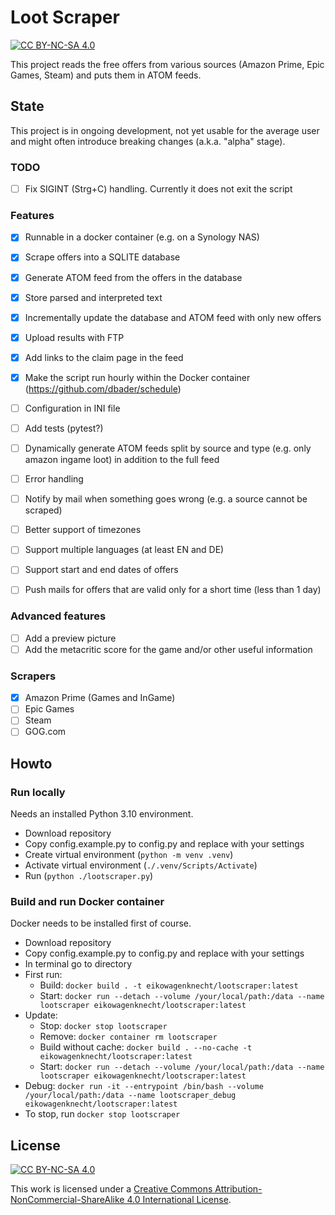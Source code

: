 # Loot Scraper

[![CC BY-NC-SA 4.0][cc-by-nc-sa-shield]][cc-by-nc-sa]

This project reads the free offers from various sources (Amazon Prime, Epic Games, Steam) and puts them in ATOM feeds.

## State

This project is in ongoing development, not yet usable for the average user and might often introduce breaking changes (a.k.a. "alpha" stage).

### TODO

- [ ] Fix SIGINT (Strg+C) handling. Currently it does not exit the script

### Features

- [x] Runnable in a docker container (e.g. on a Synology NAS)
- [x] Scrape offers into a SQLITE database
- [x] Generate ATOM feed from the offers in the database
- [x] Store parsed and interpreted text
- [x] Incrementally update the database and ATOM feed with only new offers
- [x] Upload results with FTP
- [x] Add links to the claim page in the feed
- [x] Make the script run hourly within the Docker container (<https://github.com/dbader/schedule>)
- [ ] Configuration in INI file
- [ ] Add tests (pytest?)

- [ ] Dynamically generate ATOM feeds split by source and type (e.g. only amazon ingame loot) in addition to the full feed
- [ ] Error handling
- [ ] Notify by mail when something goes wrong (e.g. a source cannot be scraped)
- [ ] Better support of timezones
- [ ] Support multiple languages (at least EN and DE)
- [ ] Support start and end dates of offers
- [ ] Push mails for offers that are valid only for a short time (less than 1 day)

### Advanced features

- [ ] Add a preview picture
- [ ] Add the metacritic score for the game and/or other useful information

### Scrapers

- [x] Amazon Prime (Games and InGame)
- [ ] Epic Games
- [ ] Steam
- [ ] GOG.com

## Howto

### Run locally

Needs an installed Python 3.10 environment.

- Download repository
- Copy config.example.py to config.py and replace with your settings
- Create virtual environment (`python -m venv .venv`)
- Activate virtual environment (`./.venv/Scripts/Activate`)
- Run (`python ./lootscraper.py`)

### Build and run Docker container

Docker needs to be installed first of course.

- Download repository
- Copy config.example.py to config.py and replace with your settings
- In terminal go to directory
- First run:
  - Build: `docker build . -t eikowagenknecht/lootscraper:latest`
  - Start: `docker run --detach --volume /your/local/path:/data --name lootscraper eikowagenknecht/lootscraper:latest`
- Update:
  - Stop: `docker stop lootscraper`
  - Remove: `docker container rm lootscraper`
  - Build without cache: `docker build . --no-cache -t eikowagenknecht/lootscraper:latest`
  - Start: `docker run --detach --volume /your/local/path:/data --name lootscraper eikowagenknecht/lootscraper:latest`
- Debug: `docker run -it --entrypoint /bin/bash --volume /your/local/path:/data --name lootscraper_debug eikowagenknecht/lootscraper:latest`
- To stop, run `docker stop lootscraper`

## License

[![CC BY-NC-SA 4.0][cc-by-nc-sa-image]][cc-by-nc-sa]

This work is licensed under a
[Creative Commons Attribution-NonCommercial-ShareAlike 4.0 International License][cc-by-nc-sa].

[cc-by-nc-sa]: http://creativecommons.org/licenses/by-nc-sa/4.0/
[cc-by-nc-sa-image]: https://licensebuttons.net/l/by-nc-sa/4.0/88x31.png
[cc-by-nc-sa-shield]: https://img.shields.io/badge/License-CC%20BY--NC--SA%204.0-lightgrey.svg
